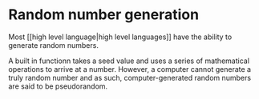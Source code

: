 # Random number generation
Most [[high level language|high level languages]] have the ability to generate random numbers.

A built in functionn takes a seed value and uses a series of mathematical operations to arrive at a number. However, a computer cannot generate a truly random number and as such, computer-generated random numbers are said to be pseudorandom. 
